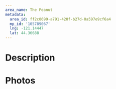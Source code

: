 ```yaml
---
area_name: The Peanut
metadata:
  area_id: ff2c0699-a791-420f-b27d-0a597e9cf6a4
  mp_id: '105789067'
  lng: -121.14447
  lat: 44.36688
---
```

# Description

# Photos

